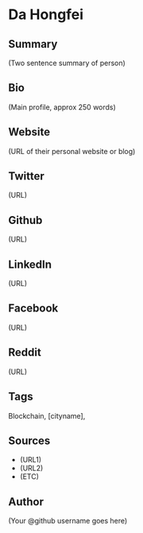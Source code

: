# Da Hongfei

## Summary
(Two sentence summary of person)

## Bio
(Main profile, approx 250 words)

## Website
(URL of their personal website or blog)

## Twitter
(URL)

## Github
(URL)

## LinkedIn
(URL)

## Facebook
(URL)

## Reddit
(URL)

## Tags
Blockchain, [cityname], 

## Sources
- (URL1)
- (URL2)
- (ETC)

## Author
(Your @github username goes here)
